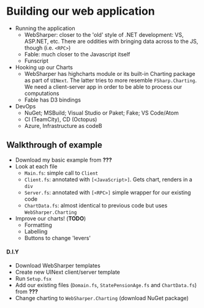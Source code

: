 # Building our web application

- Running the application
  - WebSharper: closer to the 'old' style of .NET development: VS, ASP.NET, etc. There are oddities with bringing data across to the JS, though (i.e. `<RPC>`)
  - Fable: much closer to the Javascript itself
  - Funscript
- Hooking up our Charts
  - WebSharper has highcharts module or its built-in Charting package as part of `UINext`. The latter tries to more resemble `FSharp.Charting`. We need a client-server app in order to be able to process our computations
  - Fable has D3 bindings
- DevOps
  - NuGet; MSBuild; Visual Studio or Paket; Fake; VS Code/Atom
  - CI (TeamCity), CD (Octopus)
  - Azure, Infrastructure as codeB

## Walkthrough of example

- Download my basic example from **???**
- Look at each file
  - `Main.fs`: simple call to `Client`
  - `Client.fs`: annotated with `[<JavaScript>]`. Gets chart, renders in a `div`
  - `Server.fs`: annotated with `[<RPC>]` simple wrapper for our existing code
  - `ChartData.fs`: almost identical to previous code but uses `WebSharper.Charting`
- Improve our charts! (**TODO**)
  - Formatting
  - Labelling
  - Buttons to change 'levers'

#### D.I.Y

- Download WebSharper templates
- Create new UINext client/server template
- Run `Setup.fsx`
- Add our existing files (`Domain.fs`, `StatePensionAge.fs` and `ChartData.fs`) from **???**
- Change charting to `WebSharper.Charting` (download NuGet package)
